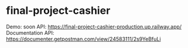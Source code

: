 # final-project-cashier

Demo: soon
API: https://final-project-cashier-production.up.railway.app/
Documentation API: https://documenter.getpostman.com/view/24583111/2s9YeBfuLi
